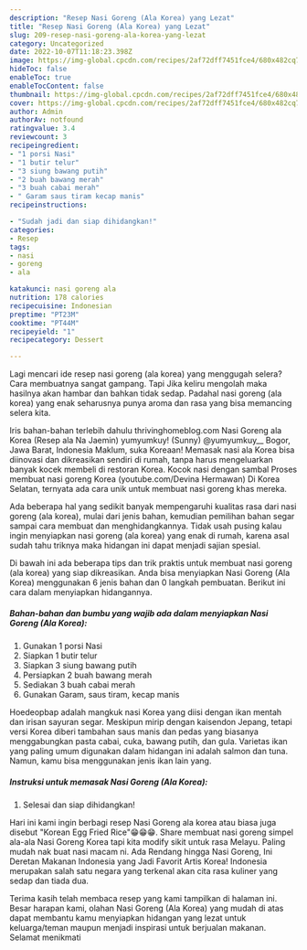 ```yaml
---
description: "Resep Nasi Goreng (Ala Korea) yang Lezat"
title: "Resep Nasi Goreng (Ala Korea) yang Lezat"
slug: 209-resep-nasi-goreng-ala-korea-yang-lezat
category: Uncategorized
date: 2022-10-07T11:18:23.398Z
image: https://img-global.cpcdn.com/recipes/2af72dff7451fce4/680x482cq70/nasi-goreng-ala-korea-foto-resep-utama.jpg
hideToc: false
enableToc: true
enableTocContent: false
thumbnail: https://img-global.cpcdn.com/recipes/2af72dff7451fce4/680x482cq70/nasi-goreng-ala-korea-foto-resep-utama.jpg
cover: https://img-global.cpcdn.com/recipes/2af72dff7451fce4/680x482cq70/nasi-goreng-ala-korea-foto-resep-utama.jpg
author: Admin
authorAv: notfound
ratingvalue: 3.4
reviewcount: 3
recipeingredient:
- "1 porsi Nasi"
- "1 butir telur"
- "3 siung bawang putih"
- "2 buah bawang merah"
- "3 buah cabai merah"
- " Garam saus tiram kecap manis"
recipeinstructions:

- "Sudah jadi dan siap dihidangkan!"
categories:
- Resep
tags:
- nasi
- goreng
- ala

katakunci: nasi goreng ala 
nutrition: 178 calories
recipecuisine: Indonesian
preptime: "PT23M"
cooktime: "PT44M"
recipeyield: "1"
recipecategory: Dessert

---
```



Lagi mencari ide resep nasi goreng (ala korea) yang menggugah selera? Cara membuatnya sangat gampang. Tapi Jika keliru mengolah maka hasilnya akan hambar dan bahkan tidak sedap. Padahal nasi goreng (ala korea) yang enak seharusnya punya aroma dan rasa yang bisa memancing selera kita.


Iris bahan-bahan terlebih dahulu thrivinghomeblog.com Nasi Goreng ala Korea (Resep ala Na Jaemin) yumyumkuy! (Sunny) @yumyumkuy__ Bogor, Jawa Barat, Indonesia Maklum, suka Koreaan! Memasak nasi ala Korea bisa diinovasi dan dikreasikan sendiri di rumah, tanpa harus mengeluarkan banyak kocek membeli di restoran Korea. Kocok nasi dengan sambal Proses membuat nasi goreng Korea (youtube.com/Devina Hermawan) Di Korea Selatan, ternyata ada cara unik untuk membuat nasi goreng khas mereka.

Ada beberapa hal yang sedikit banyak mempengaruhi kualitas rasa dari nasi goreng (ala korea), mulai dari jenis bahan, kemudian pemilihan bahan segar sampai cara membuat dan menghidangkannya. Tidak usah pusing kalau ingin menyiapkan nasi goreng (ala korea) yang enak di rumah, karena asal sudah tahu triknya maka hidangan ini dapat menjadi sajian spesial.


Di bawah ini ada beberapa tips dan trik praktis untuk membuat nasi goreng (ala korea) yang siap dikreasikan. Anda bisa menyiapkan Nasi Goreng (Ala Korea) menggunakan 6 jenis bahan dan 0 langkah pembuatan. Berikut ini cara dalam menyiapkan hidangannya.

<!--inarticleads1-->

##### Bahan-bahan dan bumbu yang wajib ada dalam menyiapkan Nasi Goreng (Ala Korea):

1. Gunakan 1 porsi Nasi
1. Siapkan 1 butir telur
1. Siapkan 3 siung bawang putih
1. Persiapkan 2 buah bawang merah
1. Sediakan 3 buah cabai merah
1. Gunakan  Garam, saus tiram, kecap manis


Hoedeopbap adalah mangkuk nasi Korea yang diisi dengan ikan mentah dan irisan sayuran segar. Meskipun mirip dengan kaisendon Jepang, tetapi versi Korea diberi tambahan saus manis dan pedas yang biasanya menggabungkan pasta cabai, cuka, bawang putih, dan gula. Varietas ikan yang paling umum digunakan dalam hidangan ini adalah salmon dan tuna. Namun, kamu bisa menggunakan jenis ikan lain yang. 

<!--inarticleads2-->

##### Instruksi untuk memasak Nasi Goreng (Ala Korea):


1. Selesai dan siap dihidangkan!

Hari ini kami ingin berbagi resep Nasi Goreng ala korea atau biasa juga disebut &#34;Korean Egg Fried Rice&#34;😁😁😁. Share membuat nasi goreng simpel ala-ala Nasi Goreng Korea tapi kita modify sikit untuk rasa Melayu. Paling mudah nak buat nasi macam ni. Ada Rendang hingga Nasi Goreng, Ini Deretan Makanan Indonesia yang Jadi Favorit Artis Korea! Indonesia merupakan salah satu negara yang terkenal akan cita rasa kuliner yang sedap dan tiada dua. 

Terima kasih telah membaca resep yang kami tampilkan di halaman ini. Besar harapan kami, olahan Nasi Goreng (Ala Korea) yang mudah di atas dapat membantu kamu menyiapkan hidangan yang lezat untuk keluarga/teman maupun menjadi inspirasi untuk berjualan makanan. Selamat menikmati
